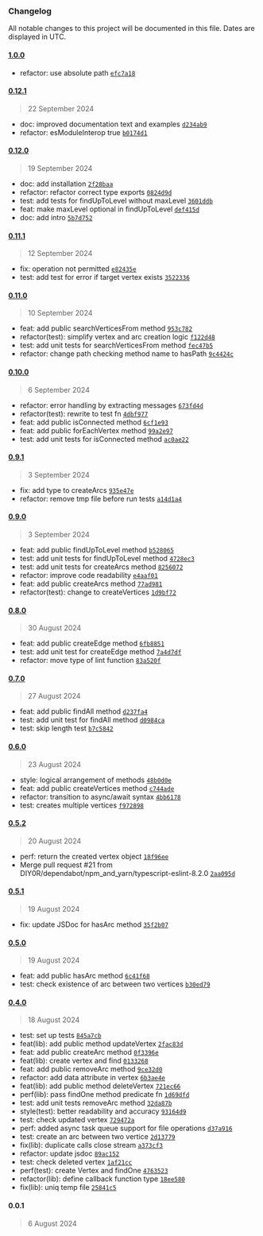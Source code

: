 ### Changelog

All notable changes to this project will be documented in this file. Dates are displayed in UTC.

#### [1.0.0](https://github.com/DIY0R/file-graph/compare/0.12.1...1.0.0)

- refactor: use absolute path [`efc7a18`](https://github.com/DIY0R/file-graph/commit/efc7a18438b48215c1cebab6a1c38a4bc5a643b1)

#### [0.12.1](https://github.com/DIY0R/file-graph/compare/0.12.0...0.12.1)

> 22 September 2024

- doc: improved documentation text and examples [`d234ab9`](https://github.com/DIY0R/file-graph/commit/d234ab9e1069af8b2bf4f26f5f97f1e894f52868)
- refactor: esModuleInterop true [`b0174d1`](https://github.com/DIY0R/file-graph/commit/b0174d1558eb52019d3dea98ef2743fc3cacb902)

#### [0.12.0](https://github.com/DIY0R/file-graph/compare/0.11.1...0.12.0)

> 19 September 2024

- doc: add installation [`2f28baa`](https://github.com/DIY0R/file-graph/commit/2f28baa1cf91745475b88745d70df5133ea911c2)
- refactor: refactor correct type exports [`0824d9d`](https://github.com/DIY0R/file-graph/commit/0824d9dd45e1158f9928b99bad2124b3e3eaaf36)
- test: add tests for findUpToLevel without maxLevel [`3601ddb`](https://github.com/DIY0R/file-graph/commit/3601ddbe2520e49208221ea4d7a7664217b1fda5)
- feat: make maxLevel optional in findUpToLevel [`def415d`](https://github.com/DIY0R/file-graph/commit/def415df812ac6ed89d069a4154bbc973a2b7336)
- doc: add intro [`5b7d752`](https://github.com/DIY0R/file-graph/commit/5b7d7524aa32e78261b50b591868f679c4e16f20)

#### [0.11.1](https://github.com/DIY0R/file-graph/compare/0.11.0...0.11.1)

> 12 September 2024

- fix: operation not permitted [`e82435e`](https://github.com/DIY0R/file-graph/commit/e82435ecad39fe519f82ddf50f9fce70bb4f86eb)
- test: add test for error if target vertex exists [`3522336`](https://github.com/DIY0R/file-graph/commit/35223369e1770871ea16f38445010d3096ce3aaf)

#### [0.11.0](https://github.com/DIY0R/file-graph/compare/0.10.0...0.11.0)

> 10 September 2024

- feat: add public searchVerticesFrom method [`953c782`](https://github.com/DIY0R/file-graph/commit/953c782ab795193c61d2cf294b3c5816201feba8)
- refactor(test): simplify vertex and arc creation logic [`f122d48`](https://github.com/DIY0R/file-graph/commit/f122d48991b2aa3e04ba1dfda765f8ca26b97075)
- test: add unit tests for searchVerticesFrom method [`fec47b5`](https://github.com/DIY0R/file-graph/commit/fec47b566fb05af04f6a9c972d5e2536e03e5754)
- refactor: change path checking method name to hasPath [`9c4424c`](https://github.com/DIY0R/file-graph/commit/9c4424ced3c2bb7de575e37803ed556245128655)

#### [0.10.0](https://github.com/DIY0R/file-graph/compare/0.9.1...0.10.0)

> 6 September 2024

- refactor: error handling by extracting messages [`673fd4d`](https://github.com/DIY0R/file-graph/commit/673fd4d368d467aa6c95398dc4c2e895227d8948)
- refactor(test): rewrite to test fn [`4dbf977`](https://github.com/DIY0R/file-graph/commit/4dbf977eb51eacfa1b49b55307e1b9ae7f4d9d93)
- feat: add public isConnected method [`6cf1e93`](https://github.com/DIY0R/file-graph/commit/6cf1e936f59b31a93188825fd4c42d45656942d1)
- feat: add public forEachVertex method [`99a2e97`](https://github.com/DIY0R/file-graph/commit/99a2e97260812254fade68fb47799b17b64795d0)
- test: add unit tests for isConnected  method [`ac0ae22`](https://github.com/DIY0R/file-graph/commit/ac0ae229b6a3e7f075a8bca513ec87eb817c09eb)

#### [0.9.1](https://github.com/DIY0R/file-graph/compare/0.9.0...0.9.1)

> 3 September 2024

- fix: add type to createArcs [`935e47e`](https://github.com/DIY0R/file-graph/commit/935e47ef91859c727999629d4d18092dd67cb307)
- refactor: remove tmp file before run tests [`a14d1a4`](https://github.com/DIY0R/file-graph/commit/a14d1a46266e302e299b4f2c76566949073570be)

#### [0.9.0](https://github.com/DIY0R/file-graph/compare/0.8.0...0.9.0)

> 3 September 2024

- feat: add public findUpToLevel method [`b528065`](https://github.com/DIY0R/file-graph/commit/b528065ffb083961104408d627be3fc6d5b42069)
- test: add unit tests for findUpToLevel method [`4728ec3`](https://github.com/DIY0R/file-graph/commit/4728ec32f3a44944178e6ee003a36d29aac66d53)
- test: add unit tests for createArcs method [`8256072`](https://github.com/DIY0R/file-graph/commit/82560727110238d975061b09f7ce8c39dcee3cbb)
- refactor: improve code readability [`e4aaf01`](https://github.com/DIY0R/file-graph/commit/e4aaf013ab02a4004f03b0a4a35f30cfa5c41c52)
- feat: add public createArcs method [`77ad981`](https://github.com/DIY0R/file-graph/commit/77ad9814dbefa4387b4349467e98f0fb224e6195)
- refactor(test): change to createVertices [`1d9bf72`](https://github.com/DIY0R/file-graph/commit/1d9bf72de19ac79b48b9f6645e937f0171eda49b)

#### [0.8.0](https://github.com/DIY0R/file-graph/compare/0.7.0...0.8.0)

> 30 August 2024

- feat: add public createEdge method [`6fb8851`](https://github.com/DIY0R/file-graph/commit/6fb88517fb392f0879e8b9fab7c13ca2cf8ad250)
- test: add unit test for createEdge method [`7a4d7df`](https://github.com/DIY0R/file-graph/commit/7a4d7df316c9be3329d337db78d575fb6c32e1e1)
- refactor: move type of lint function [`83a520f`](https://github.com/DIY0R/file-graph/commit/83a520fc282a74b57186fc4955254c644ab4e2a1)

#### [0.7.0](https://github.com/DIY0R/file-graph/compare/0.6.0...0.7.0)

> 27 August 2024

- feat: add public findAll method [`d237fa4`](https://github.com/DIY0R/file-graph/commit/d237fa4c87a2d216e7048a4a7e56898cd8e01290)
- test: add unit test for findAll method [`d0984ca`](https://github.com/DIY0R/file-graph/commit/d0984ca9b513273337522468907854c7d82cc3fc)
- test: skip length test [`b7c5842`](https://github.com/DIY0R/file-graph/commit/b7c5842e863de47443d8fcdbaf3a6259c6e56240)

#### [0.6.0](https://github.com/DIY0R/file-graph/compare/0.5.2...0.6.0)

> 23 August 2024

- style: logical arrangement of methods [`48b0d0e`](https://github.com/DIY0R/file-graph/commit/48b0d0ebb83c5e60979842efcf519b6ecd6d7eff)
- feat: add public createVertices method [`c744ade`](https://github.com/DIY0R/file-graph/commit/c744adeb7b7991231b744d1b0f10a6df3d25883a)
- refactor: transition to async/await syntax [`4bb6178`](https://github.com/DIY0R/file-graph/commit/4bb61782a0f99667fd72b0e717d601942635d835)
- test: creates multiple vertices [`f972898`](https://github.com/DIY0R/file-graph/commit/f972898eb275cb529a6f71cf43f46b3164fc482a)

#### [0.5.2](https://github.com/DIY0R/file-graph/compare/0.5.1...0.5.2)

> 20 August 2024

- perf: return the created vertex object [`18f96ee`](https://github.com/DIY0R/file-graph/commit/18f96ee8425a5184463c93de3ac95a9096e114de)
- Merge pull request #21 from DIY0R/dependabot/npm_and_yarn/typescript-eslint-8.2.0 [`2aa095d`](https://github.com/DIY0R/file-graph/commit/2aa095dda4078ff8996e7992df6666d7ce2ca45a)

#### [0.5.1](https://github.com/DIY0R/file-graph/compare/0.5.0...0.5.1)

> 19 August 2024

- fix: update JSDoc for hasArc method [`35f2b07`](https://github.com/DIY0R/file-graph/commit/35f2b07205cdc2421a5d8e36e0a8d285fcdad21d)

#### [0.5.0](https://github.com/DIY0R/file-graph/compare/0.4.0...0.5.0)

> 19 August 2024

- feat: add public hasArc method [`6c41f68`](https://github.com/DIY0R/file-graph/commit/6c41f68305fe24aac87a4ea6789392a530b598b9)
- test: check existence of arc between two vertices [`b30ed79`](https://github.com/DIY0R/file-graph/commit/b30ed799b39b5db9ae75576518adebb64c458e15)

#### [0.4.0](https://github.com/DIY0R/file-graph/compare/0.0.1...0.4.0)

> 18 August 2024

- test: set up tests [`845a7cb`](https://github.com/DIY0R/file-graph/commit/845a7cb3b6cc7aafeba1ab1da5e19df92ccb1e97)
- feat(lib): add public method updateVertex [`2fac83d`](https://github.com/DIY0R/file-graph/commit/2fac83dd7aff0b09bf022896a7663c03eb345bd3)
- feat: add public createArc method [`0f3396e`](https://github.com/DIY0R/file-graph/commit/0f3396e1d11e8912f2ccf269914217058809d0b5)
- feat(lib): create vertex and find [`0133268`](https://github.com/DIY0R/file-graph/commit/0133268bf94f469bea87960dc27c0fcb7af94ee6)
- feat: add public removeArc method [`9ce32d0`](https://github.com/DIY0R/file-graph/commit/9ce32d0c93b244d557c93a05e6110865b7e670d6)
- refactor: add data attribute in vertex [`6b3ae4e`](https://github.com/DIY0R/file-graph/commit/6b3ae4e163862f9e61a51a4c6daaf8527404cfd9)
- feat(lib): add public method deleteVertex [`721ec66`](https://github.com/DIY0R/file-graph/commit/721ec6606cd3cc2c9dc9a801ecb449dd634c356e)
- perf(lib): pass findOne method predicate fn [`1d69dfd`](https://github.com/DIY0R/file-graph/commit/1d69dfddfbd7120de822d42364e300db9f331387)
- test: add unit tests removeArc method [`32da87b`](https://github.com/DIY0R/file-graph/commit/32da87b345f6ccb11eac0174239315dd25071b5a)
- style(test):  better readability and accuracy [`93164d9`](https://github.com/DIY0R/file-graph/commit/93164d9fd1de2929a7054e37d33337c39c182093)
- test: check updated vertex [`729472a`](https://github.com/DIY0R/file-graph/commit/729472ace5f71d3004d11f8af86d0b41a900362c)
- perf: added async task queue support for file operations [`d37a916`](https://github.com/DIY0R/file-graph/commit/d37a916c4528340d00ad41c04980a100f15c54f4)
- test: create an arc between two vertice [`2d13779`](https://github.com/DIY0R/file-graph/commit/2d137795dd0d8f2e47169439bac86b65270c6287)
- fix(lib): duplicate calls close stream [`a373cf3`](https://github.com/DIY0R/file-graph/commit/a373cf3f9829b356d66213c598836c53c50443c8)
- refactor: update jsdoc [`89ac152`](https://github.com/DIY0R/file-graph/commit/89ac152744b2e2eb7eb03177b3623740991d3496)
- test: check deleted vertex [`1af21cc`](https://github.com/DIY0R/file-graph/commit/1af21cc40df565f2a7681d59a1140846bd084582)
- perf(test): create Vertex and findOne [`4763523`](https://github.com/DIY0R/file-graph/commit/476352396eaafba5b5c0d2e79ab253650f85ba5d)
- refactor(lib): define callback function type [`18ee580`](https://github.com/DIY0R/file-graph/commit/18ee5802143e56254a4d7b495e9418c1d41facec)
- fix(lib): uniq temp file [`25841c5`](https://github.com/DIY0R/file-graph/commit/25841c5ac8b3fbf62e54d762003301276240a0af)

#### 0.0.1

> 6 August 2024
